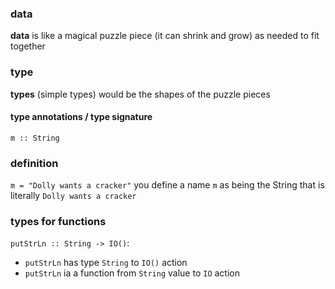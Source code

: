 
### data
**data** is like a magical puzzle piece (it can shrink and grow) as needed to fit together

### type
**types** (simple types) would be the shapes of the puzzle pieces
#### type annotations / type signature
`m :: String`

### definition
`m = "Dolly wants a cracker"`
you define a name `m` as being the String that is literally `Dolly wants a cracker`

### types for functions
`putStrLn :: String -> IO()`:
- `putStrLn` has type `String` to `IO()` action 
- `putStrLn` ia a function from `String` value to `IO` action












